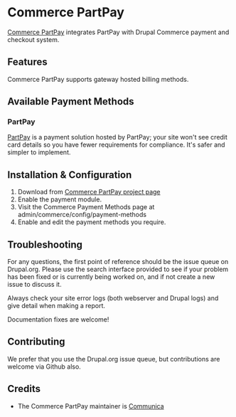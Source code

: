 # Commerce PartPay

[Commerce PartPay](http://drupal.org/project/commerce_partpay) integrates PartPay with Drupal Commerce payment and checkout system.

## Features

Commerce PartPay supports gateway hosted billing methods.

## Available Payment Methods

### PartPay

[PartPay](https://partpay.co.nz) is a 
payment solution hosted by PartPay; your site won't see credit card details so
you have fewer requirements for compliance. It's safer and simpler to implement.


## Installation & Configuration

1. Download from [Commerce PartPay project page](http://drupal.org/project/commerce_partpay)
2. Enable the payment module.
3. Visit the Commerce Payment Methods page at admin/commerce/config/payment-methods
4. Enable and edit the payment methods you require.

## Troubleshooting

For any questions, the first point of reference should be the issue queue on Drupal.org. 
Please use the search interface provided to see if your problem has been fixed or is 
currently being worked on, and if not create a new issue to discuss it.

Always check your site error logs (both webserver and Drupal logs) and give detail when
making a report.

Documentation fixes are welcome!

## Contributing

We prefer that you use the Drupal.org issue queue, but contributions are welcome via
Github also.

## Credits

* The Commerce PartPay maintainer is [Communica](https://communica.nz)
